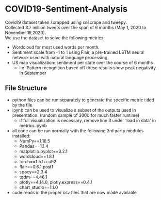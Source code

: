 # COVID19-Sentiment-Analysis
Covid19 dataset taken scrapped using snscrape and tweepy.<br/>
Collected 3.7 million tweets over the span of 6 months (May 1, 2020 to November 19,2020).<br/>
We use the dataset to solve the following metrics:<br/>
* Wordcloud for most used words per month.
* Sentiment scale from -1 to 1 using Flair, a pre-trained LSTM neural network used with natural language processing.
* US map visualization: sentiment per state over the course of 6 months
  * i.e. Pattern recognition based off these results show peak negativity in September

## File Structure
* python files can be run separately to generate the specific metric titled by the file
* ipynb can be used to visualize a subset of the outputs used in presentation. (random sample of 3000 for much faster runtime)
  * if full visualization is necessary, remove line 3 under 'load in data' in metrics.ipynb
* all code can be run normally with the following 3rd party modules installed:
  * NumPy==1.18.5
  * Pandas==1.1.4
  * matplotlib.pyplot==3.2.1
  * wordcloud==1.8.1
  * torch==1.5.1+cu92
  * flair==0.6.1.post1
  * spacy==2.3.4
  * tqdm==4.46.1
  * plotly==4.14.0, plotly.express==0.4.1
  * chart_studio==1.1.0
* code reads in the proper csv files that are now made available
